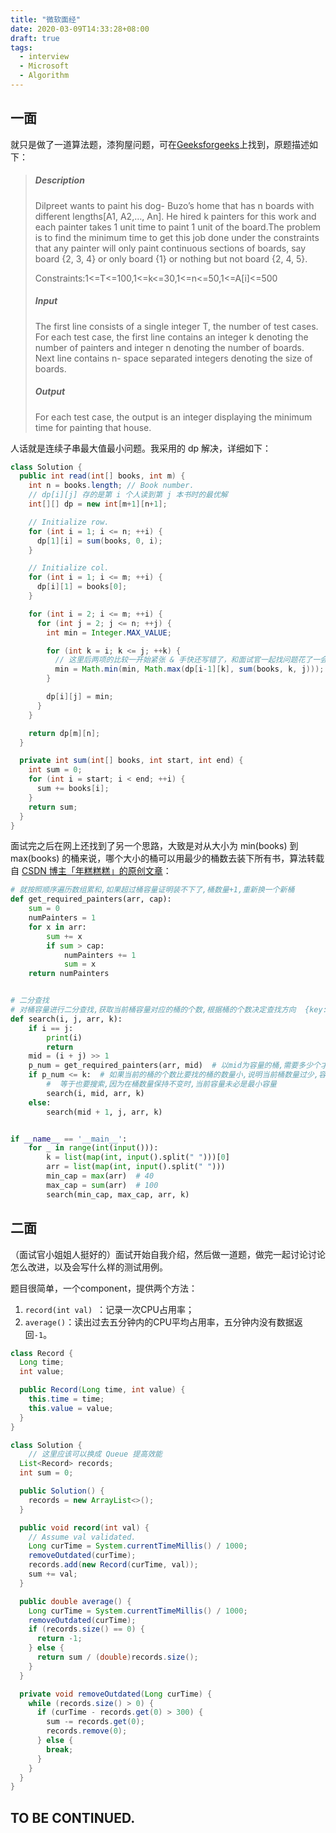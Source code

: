 ```yaml
---
title: "微软面经"
date: 2020-03-09T14:33:28+08:00
draft: true
tags:
  - interview
  - Microsoft
  - Algorithm
---
```


## 一面

就只是做了一道算法题，漆狗屋问题，可在[Geeksforgeeks](https://www.geeksforgeeks.org)上找到，原题描述如下：

> ##### Description
>
> Dilpreet wants to paint his dog- Buzo’s home that has n boards with different lengths[A1, A2,…, An]. He hired k painters for this work and each painter takes 1 unit time to paint 1 unit of the board.The problem is to find the minimum time to get this job done under the constraints that any painter will only paint continuous sections of boards, say board {2, 3, 4} or only board {1} or nothing but not board {2, 4, 5}.
>
> Constraints:1<=T<=100,1<=k<=30,1<=n<=50,1<=A[i]<=500
>
> ##### Input
>
> The first line consists of a single integer T, the number of test cases. For each test case, the first line contains an integer k denoting the number of painters and integer n denoting the number of boards. Next line contains n- space separated integers denoting the size of boards.
>
> ##### Output
>
> For each test case, the output is an integer displaying the minimum time for painting that house.

人话就是连续子串最大值最小问题。我采用的 dp 解决，详细如下：

```java
class Solution {
  public int read(int[] books, int m) {
    int n = books.length; // Book number.
    // dp[i][j] 存的是第 i 个人读到第 j 本书时的最优解
    int[][] dp = new int[m+1][n+1];

    // Initialize row.
    for (int i = 1; i <= n; ++i) {
      dp[1][i] = sum(books, 0, i);
    }

    // Initialize col.
    for (int i = 1; i <= m; ++i) {
      dp[i][1] = books[0];
    }

    for (int i = 2; i <= m; ++i) {
      for (int j = 2; j <= n; ++j) {
        int min = Integer.MAX_VALUE;

        for (int k = i; k <= j; ++k) {
          // 这里后两项的比较一开始紧张 & 手快还写错了，和面试官一起找问题花了一会儿
          min = Math.min(min, Math.max(dp[i-1][k], sum(books, k, j)));
        }

        dp[i][j] = min;
      }
    }

    return dp[m][n];
  }

  private int sum(int[] books, int start, int end) {
    int sum = 0;
    for (int i = start; i < end; ++i) {
      sum += books[i];
    }
    return sum;
  }
}
```

面试完之后在网上还找到了另一个思路，大致是对从大小为 min(books) 到 max(books) 的桶来说，哪个大小的桶可以用最少的桶数去装下所有书，算法转载自 [CSDN 博主「年糕糕糕」的原创文章](https://blog.csdn.net/qq_33935895/article/details/103128863)：

```python
# 就按照顺序遍历数组累和,如果超过桶容量证明装不下了,桶数量+1,重新换一个新桶
def get_required_painters(arr, cap):
    sum = 0
    numPainters = 1
    for x in arr:
        sum += x
        if sum > cap:
            numPainters += 1
            sum = x
    return numPainters


# 二分查找
# 对桶容量进行二分查找,获取当前桶容量对应的桶的个数,根据桶的个数决定查找方向  {key:桶容量,value:桶的个数}
def search(i, j, arr, k):
    if i == j:
        print(i)
        return
    mid = (i + j) >> 1
    p_num = get_required_painters(arr, mid)  # 以mid为容量的桶,需要多少个才能把数全装完
    if p_num <= k:  # 如果当前的桶的个数比要找的桶的数量小,说明当前桶数量过少,容量过大,因此就向左搜索,
        #  等于也要搜索,因为在桶数量保持不变时,当前容量未必是最小容量
        search(i, mid, arr, k)
    else:
        search(mid + 1, j, arr, k)


if __name__ == '__main__':
    for _ in range(int(input())):
        k = list(map(int, input().split(" ")))[0]
        arr = list(map(int, input().split(" ")))
        min_cap = max(arr)  # 40
        max_cap = sum(arr)  # 100
        search(min_cap, max_cap, arr, k)
```

## 二面

（面试官小姐姐人挺好的）面试开始自我介绍，然后做一道题，做完一起讨论讨论怎么改进，以及会写什么样的测试用例。

题目很简单，一个component，提供两个方法：

1. `record(int val) `：记录一次CPU占用率；
2. `average()`：读出过去五分钟内的CPU平均占用率，五分钟内没有数据返回`-1`。

```java
class Record {
  Long time;
  int value;

  public Record(Long time, int value) {
    this.time = time;
    this.value = value;
  }
}

class Solution {
	// 这里应该可以换成 Queue 提高效能
  List<Record> records;
  int sum = 0;

  public Solution() {
    records = new ArrayList<>();
  }

  public void record(int val) {
    // Assume val validated.
    Long curTime = System.currentTimeMillis() / 1000;
    removeOutdated(curTime);
    records.add(new Record(curTime, val));
    sum += val;
  }

  public double average() {
    Long curTime = System.currentTimeMillis() / 1000;
    removeOutdated(curTime);
    if (records.size() == 0) {
      return -1;
    } else {
      return sum / (double)records.size();
    }
  }

  private void removeOutdated(Long curTime) {
    while (records.size() > 0) {
      if (curTime - records.get(0) > 300) {
        sum -= records.get(0);
        records.remove(0);
      } else {
        break;
      }
    }
  }
}
```

## TO BE CONTINUED.